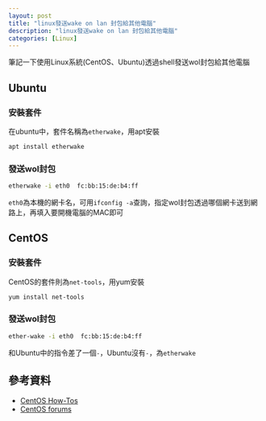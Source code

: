 ```yaml
---
layout: post
title: "linux發送wake on lan 封包給其他電腦"
description: "linux發送wake on lan 封包給其他電腦"
categories: [Linux]
---
```


筆記一下使用Linux系統(CentOS、Ubuntu)透過shell發送wol封包給其他電腦

<!--more-->

## Ubuntu
### 安裝套件
在ubuntu中，套件名稱為`etherwake`，用apt安裝
```bash
apt install etherwake
```
### 發送wol封包
```bash
etherwake -i eth0  fc:bb:15:de:b4:ff
```
`eth0`為本機的網卡名，可用`ifconfig -a`查詢，指定wol封包透過哪個網卡送到網路上，再填入要開機電腦的MAC即可

## CentOS
### 安裝套件
CentOS的套件則為`net-tools`，用yum安裝
```bash
yum install net-tools
```

### 發送wol封包
```bash
ether-wake -i eth0  fc:bb:15:de:b4:ff
```
和Ubuntu中的指令差了一個`-`，Ubuntu沒有`-`，為`etherwake`

## 參考資料
* [CentOS How-Tos](https://www.centoshowtos.org/network-and-security/ether-wake/)
* [CentOS forums](https://forums.centos.org/viewtopic.php?t=59133)

